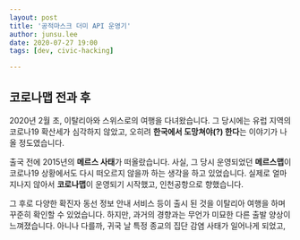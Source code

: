 ```yaml
---
layout: post
title: '공적마스크 더미 API 운영기'
author: junsu.lee
date: 2020-07-27 19:00
tags: [dev, civic-hacking]

---
```


## 코로나맵 전과 후

2020년 2월 초, 이탈리아와 스위스로의 여행을 다녀왔습니다. 그 당시에는 유럽 지역의 코로나19 확산세가 심각하지 않았고, 오히려 **한국에서 도망쳐야(?) 한다**는 이야기가 나올 정도였습니다. 

출국 전에 2015년의 **메르스 사태**가 떠올랐습니다. 사실, 그 당시 운영되었던 **메르스맵**이 코로나19 상황에서도 다시 떠오르지 않을까 하는 생각을 하고 있었습니다. 실제로 얼마 지나지 않아서 **코로나맵**이 운영되기 시작했고, 인천공항으로 향했습니다.

그 후로 다양한 확진자 동선 정보 안내 서비스 등이 출시 된 것을 이탈리아 여행을 하며 꾸준히 확인할 수 있었습니다. 하지만, 과거의 경향과는 무언가 미묘한 다른 출발 양상이 느껴졌습니다. 아니나 다를까, 귀국 날 특정 종교의 집단 감염 사태가 일어나게 되었고, 
<!--stackedit_data:
eyJoaXN0b3J5IjpbLTE2Nzk2MjkwMDFdfQ==
-->